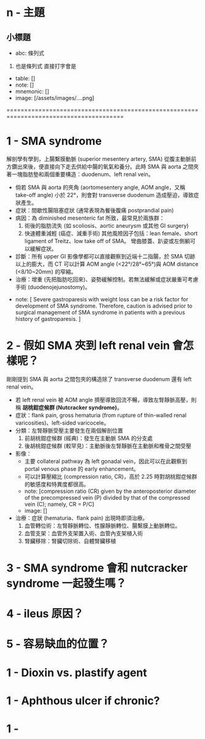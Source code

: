 # n - 主題
## 小標題
- abc: 條列式
1. 也是條列式
直接打字會是 <p>
+ table: []
+ note: []
+ mnemonic: []
+ image: [/assets/images/....png]

=======================================================================================

# 1 - SMA syndrome
解剖學有學到，上腸繫膜動脈 (superior mesentery artery, SMA) 從腹主動脈前方鑽出來後，便直接向下走去供給中腸的氧氣和養分。此時 SMA 與 aorta 之間夾著一塊脂肪墊和兩個重要構造：duodenum、left renal vein。
- 倘若 SMA 與 aorta 的夾角 (aortomesentery angle, AOM angle，又稱 take-off angle) 小於 22°，則會對 transverse duodenum 造成壓迫，導致症狀產生。
- 症狀：間歇性腸阻塞症狀 (通常表現為餐後腹痛 postprandial pain)
- 病因：為 diminished mesenteric fat 所致，最常見於兩族群：
	1. 術後的脂肪流失 (如 scoliosis、aortic aneurysm 或其他 GI surgery)
	2. 快速體重減輕 (癌症、減重手術)
	其他風險因子包括：lean female、short ligament of Treitz、low take off of SMA。
	彎曲膝蓋、趴姿或左側躺可以緩解症狀。
- 診斷：所有 upper GI 影像學都可以直接觀察到近端十二指腸，於 SMA 切跡以上的膨大，而 CT 可以計算 AOM angle (<22°/28°~65°)與 AOM distance (<8/10~20mm) 的窄縮。
- 治療：增重 (先把脂肪吃回來)、姿勢緩解控制。若無法緩解或症狀嚴重可考慮手術 (duodenojejunostomy)。
+ note: [
	Severe gastroparesis with weight loss can be a risk factor for development of SMA syndrome.
	Therefore, caution is advised prior to surgical management of SMA syndrome in patients with a previous history of gastroparesis.
]

# 2 - 假如 SMA 夾到 left renal vein 會怎樣呢？
剛剛提到 SMA 與 aorta 之間包夾的構造除了 transverse duodenum 還有 left renal vein。
- 若 left renal vein 被 AOM angle 擠壓導致回流不暢，導致左腎靜脈高壓，則稱 **胡桃鉗症候群 (Nutcracker syndrome)**。
- 症狀：flank pain, gross hematuria (from rupture of thin-walled renal varicosities)、left-sided varicocele。
- 分類：左腎靜脈受壓主要發生在兩個解剖位置
	1. 前胡桃鉗症候群 (經典)：發生在主動脈 SMA 的分支處
	2. 後胡桃鉗症候群 (較罕見)：主動脈後左腎靜脈在主動脈和椎骨之間受壓
- 影像：
	- 主要 collateral pathway 為 left gonadal vein，因此可以在此觀察到 portal venous phase 的 early enhancement。
	- 可以計算壓縮比 (compression ratio, CR)，高於 2.25 時對胡桃鉗症候群的敏感度和特異度都很高。
	+ note: [compression ratio (CR) given by the anteroposterior diameter of the precompressed vein (P) divided by that of the compressed vein (C); namely, CR = P/C]
	+ image: []
- 治療：症狀 (hematuria、flank pain) 出現時即須治療。
	1. 血管轉位術：左腎靜脈轉位、性腺靜脈轉位、腸繫膜上動脈轉位。
	2. 血管支架：血管外支架置入術、血管內支架植入術
	3. 腎臟移除：腎臟切除術、自體腎臟移植

# 3 - SMA syndrome 會和 nutcracker syndrome 一起發生嗎？


# 4 - ileus 原因？


# 5 - 容易缺血的位置？



# 1 - Dioxin vs. plastify agent


# 1 - Aphthous ulcer if chronic?

# 1 - 


